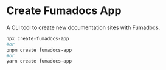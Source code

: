 # Create Fumadocs App

A CLI tool to create new documentation sites with Fumadocs.

```bash
npx create-fumadocs-app
#or
pnpm create fumadocs-app
#or
yarn create fumadocs-app
```
